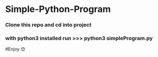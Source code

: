 # Simple-Python-Program
### Clone this repo and cd into project
### with python3 installed run >>> python3 simpleProgram.py 
#Enjoy 😊 
